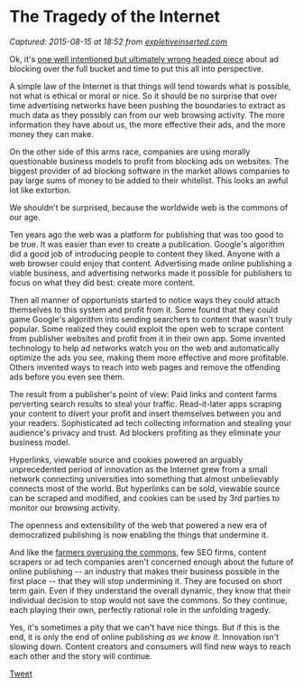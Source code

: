 # The Tragedy of the Internet 

_Captured: 2015-08-15 at 18:52 from [expletiveinserted.com](http://expletiveinserted.com/2015/08/13/the-tragedy-of-the-internet/)_

Ok, it's [one well intentioned but ultimately wrong headed piece](http://www.marco.org/2015/08/11/ad-blocking-ethics) about ad blocking over the full bucket and time to put this all into perspective.

A simple law of the Internet is that things will tend towards what is possible, not what is ethical or moral or nice. So it should be no surprise that over time advertising networks have been pushing the boundaries to extract as much data as they possibly can from our web browsing activity. The more information they have about us, the more effective their ads, and the more money they can make.

On the other side of this arms race, companies are using morally questionable business models to profit from blocking ads on websites. The biggest provider of ad blocking software in the market allows companies to pay large sums of money to be added to their whitelist. This looks an awful lot like extortion.

We shouldn't be surprised, because the worldwide web is the commons of our age.

Ten years ago the web was a platform for publishing that was too good to be true. It was easier than ever to create a publication. Google's algorithm did a good job of introducing people to content they liked. Anyone with a web browser could enjoy that content. Advertising made online publishing a viable business, and advertising networks made it possible for publishers to focus on what they did best: create more content.

Then all manner of opportunists started to notice ways they could attach themselves to this system and profit from it. Some found that they could game Google's algorithm into sending searchers to content that wasn't truly popular. Some realized they could exploit the open web to scrape content from publisher websites and profit from it in their own app. Some invented technology to help ad networks watch you on the web and automatically optimize the ads you see, making them more effective and more profitable. Others invented ways to reach into web pages and remove the offending ads before you even see them.

The result from a publisher's point of view: Paid links and content farms perverting search results to steal your traffic. Read-it-later apps scraping your content to divert your profit and insert themselves between you and your readers. Sophisticated ad tech collecting information and stealing your audience's privacy and trust. Ad blockers profiting as they eliminate your business model.

Hyperlinks, viewable source and cookies powered an arguably unprecedented period of innovation as the Internet grew from a small network connecting universities into something that almost unbelievably connects most of the world. But hyperlinks can be sold, viewable source can be scraped and modified, and cookies can be used by 3rd parties to monitor our browsing activity.

The openness and extensibility of the web that powered a new era of democratized publishing is now enabling the things that undermine it.

And like the [farmers overusing the commons](https://en.wikipedia.org/wiki/Tragedy_of_the_commons), few SEO firms, content scrapers or ad tech companies aren't concerned enough about the future of online publishing -- an industry that makes their business possible in the first place -- that they will stop undermining it. They are focused on short term gain. Even if they understand the overall dynamic, they know that their individual decision to stop would not save the commons. So they continue, each playing their own, perfectly rational role in the unfolding tragedy.

Yes, it's sometimes a pity that we can't have nice things. But if this is the end, it is only the end of online publishing _as we know it_. Innovation isn't slowing down. Content creators and consumers will find new ways to reach each other and the story will continue.

[Tweet](http://twitter.com/share)

